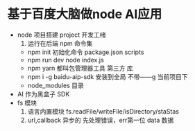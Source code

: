 # 基于百度大脑做node AI应用


- node  项目搭建    project 开发工绪
    1. 运行在后端
    npm 命令集
    - npm init 初始化命令
          package.json
          scripts
    - npm run dev
        node index.js
    - npm  yarn 都叫包管理器工具
        第三方 库
    - npm i -g baidu-aip-sdk
        安装到全局
        不带——g 当前项目下
    - node_modules 目录
- AI 作为黑盒子
    SDK  
- fs 模块
    1. 语言内置模块
        fs.readFile/writeFile/isDirectory/staStas
    2. url,callback 异步的
        先处理错误，err第一位
        data  数据
